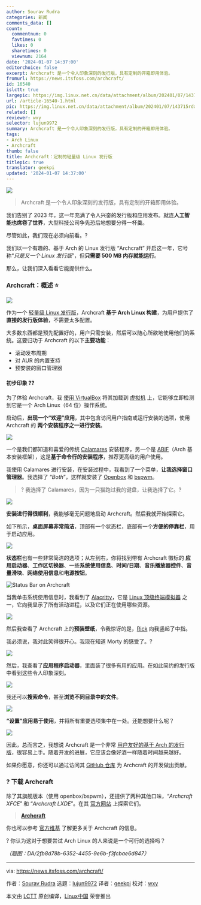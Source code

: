 ```yaml
---
author: Sourav Rudra
categories: 新闻
comments_data: []
count:
  commentnum: 0
  favtimes: 0
  likes: 0
  sharetimes: 0
  viewnum: 2164
date: '2024-01-07 14:37:00'
editorchoice: false
excerpt: Archcraft 是一个令人印象深刻的发行版，具有定制的开箱即用体验。
fromurl: https://news.itsfoss.com/archcraft/
id: 16540
islctt: true
largepic: https://img.linux.net.cn/data/attachment/album/202401/07/143715rdxwiazzoxka2xox.jpg
url: /article-16540-1.html
pic: https://img.linux.net.cn/data/attachment/album/202401/07/143715rdxwiazzoxka2xox.jpg.thumb.jpg
related: []
reviewer: wxy
selector: lujun9972
summary: Archcraft 是一个令人印象深刻的发行版，具有定制的开箱即用体验。
tags:
- Arch Linux
- Archcraft
thumb: false
title: Archcraft：定制的轻量级 Linux 发行版
titlepic: true
translator: geekpi
updated: '2024-01-07 14:37:00'
---
```


![](/data/attachment/album/202401/07/143715rdxwiazzoxka2xox.jpg)



> 
> Archcraft 是一个令人印象深刻的发行版，具有定制的开箱即用体验。
> 
> 
> 


我们告别了 2023 年，这一年充满了令人兴奋的发行版和应用发布。就连**人工智能也席卷了世界**，大型科技公司争先恐后地想要分得一杯羹。


尽管如此，我们现在必须向前看。?


我们以一个有趣的、基于 Arch 的 Linux 发行版 “Archcraft” 开启这一年，它号称“*只是又一个 Linux 发行版*”，但**只需要 500 MB 内存就能运行**。


那么，让我们深入看看它能提供什么。


### Archcraft：概述 ⭐


![](/data/attachment/album/202401/07/143800byd58hdhd8k5ikce.jpg)


作为一个 [轻量级 Linux 发行版](https://itsfoss.com/lightweight-linux-beginners/)，Archcraft **基于 Arch Linux 构建**，为用户提供了**直接的发行版体验**，不需要太多配置。


大多数东西都是预先配置好的，用户只需安装，然后可以随心所欲地使用他们的系统。这要归功于 Archcraft 的以下**主要功能**：


* 滚动发布周期
* 对 AUR 的内置支持
* 预安装的窗口管理器


#### 初步印象 ?‍?


为了体验 Archcraft，我 [使用 VirtualBox](https://itsfoss.com/install-arch-linux-virtualbox/) 将其加载到 [虚拟机](https://itsfoss.com/virtual-machine/) 上，它能够立即检测到它是一个 Arch Linux（64 位）操作系统。


启动后，**出现一个“欢迎”应用**，其中包含访问用户指南或运行安装的选项，使用 Archcraft 的 **两个安装程序之一进行安装**。


![](/data/attachment/album/202401/07/143801xivknw7kxskn7rsk.jpg)


一个是我们都知道和喜爱的传统 [Calamares](https://calamares.io/) 安装程序，另一个是 [ABIF](https://github.com/midfingr/abif)（Arch 基本安装框架），这是**基于命令行的安装程序**，推荐更高级的用户使用。


我使用 Calamares 进行安装，在安装过程中，我看到了一个菜单，**让我选择窗口管理器**。我选择了 “*Both*”，这样就安装了 [Openbox](http://openbox.org/wiki/Main_Page) 和 [bspwm](https://github.com/baskerville/bspwm)。



> 
> ? 我选择了 Calamares，因为一只猫跑过我的键盘，让我选择了它。?
> 
> 
> 


![](/data/attachment/album/202401/07/143801h5pqiaihwzalphh5.jpg)


**安装进行得很顺利**，我能够毫无问题地启动 Archcraft。然后我就开始探索它。


如下所示，**桌面屏幕非常简洁**，顶部有一个状态栏，底部有一个**方便的停靠栏**，用于启动应用。


![](/data/attachment/album/202401/07/143802akhkhtungthk0xz7.png)


**状态栏**也有一些非常简洁的选项；从左到右，你将找到带有 Archcraft 徽标的 **应用启动器**、**工作区切换器**、一些**系统使用信息**、**时间/日期**、**音乐播放器控件**、**音量滑块**、**网络使用信息**和**电源按钮**。


![Status Bar on Archcraft](/data/attachment/album/202401/07/143802tm96mk99dmd66x9d.jpg)


当我单击系统使用信息时，我看到了 [Alacritty](https://github.com/alacritty/alacritty)，它是 [Linux 顶级终端模拟器](https://itsfoss.com/linux-terminal-emulators/) 之一，它向我显示了所有活动进程，以及它们正在使用哪些资源。


![](/data/attachment/album/202401/07/143803zpkw9dlohkl4ljlk.jpg)


然后我查看了 Archcraft 上的**预装壁纸**，令我惊讶的是，[Rick](https://rickandmorty.fandom.com/wiki/Rick_Sanchez) 向我竖起了中指。


我必须说，我对此笑得很开心。我现在知道 Morty 的感受了。?


![](/data/attachment/album/202401/07/143803bivn1ciiivpgcp1p.jpg)


然后，我查看了**应用程序启动器**，里面装了很多有用的应用。在如此简约的发行版中看到这些令人印象深刻。


![](/data/attachment/album/202401/07/143804qy2fi9ylf18oyu28.jpg)


我还可以**搜索命令**，甚至**浏览不同目录中的文件**。


![](/data/attachment/album/202401/07/143804gtvtve7kydkpc1cz.jpg)


**“设置”应用易于使用**，并将所有重要选项集中在一处。还能想要什么呢？


![](/data/attachment/album/202401/07/143804ijmpgmbm18feezdd.jpg)


因此，总而言之，我想说 Archcraft 是一个非常 [用户友好的基于 Arch 的发行版](https://itsfoss.com/arch-based-linux-distros/)，很容易上手。随着开发的进展，它应该会像好酒一样随着时间越来越好。


如果你愿意，你还可以通过访问其 [GitHub 仓库](https://github.com/archcraft-os/archcraft) 为 Archcraft 的开发做出贡献。


### ? 下载 Archcraft


除了其旗舰版本（使用 openbox/bspwm），还提供了两种其他口味，“*Archcraft XFCE*” 和 “*Archcraft LXDE*”。在其 [官方网站](https://archcraft.io/download.html) 上探索它们。



> 
> **[Archcraft](https://archcraft.io/download.html)**
> 
> 
> 


你也可以参考 [官方维基](https://wiki.archcraft.io/) 了解更多关于 Archcraft 的信息。


? 你认为这对于想要尝试 Arch Linux 的人来说是一个可行的选择吗？


*（题图：DA/2fb8d78b-6352-4455-9e6b-f3fcbae6d847）*




---


via: <https://news.itsfoss.com/archcraft/>


作者：[Sourav Rudra](https://news.itsfoss.com/author/sourav/) 选题：[lujun9972](https://github.com/lujun9972) 译者：[geekpi](https://github.com/geekpi) 校对：[wxy](https://github.com/wxy)


本文由 [LCTT](https://github.com/LCTT/TranslateProject) 原创编译，[Linux中国](https://linux.cn/) 荣誉推出